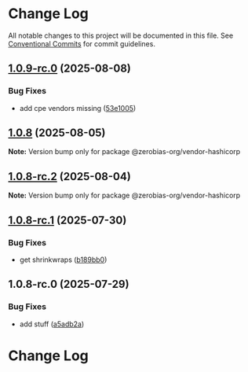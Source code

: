 # Change Log

All notable changes to this project will be documented in this file.
See [Conventional Commits](https://conventionalcommits.org) for commit guidelines.

## [1.0.9-rc.0](https://github.com/zerobias-org/vendor/compare/@zerobias-org/vendor-hashicorp@1.0.8...@zerobias-org/vendor-hashicorp@1.0.9-rc.0) (2025-08-08)


### Bug Fixes

* add cpe vendors missing ([53e1005](https://github.com/zerobias-org/vendor/commit/53e100520e848be73b2cba8a0ef4f184844b8abb))





## [1.0.8](https://github.com/zerobias-org/vendor/compare/@zerobias-org/vendor-hashicorp@1.0.8-rc.2...@zerobias-org/vendor-hashicorp@1.0.8) (2025-08-05)

**Note:** Version bump only for package @zerobias-org/vendor-hashicorp





## [1.0.8-rc.2](https://github.com/zerobias-org/vendor/compare/@zerobias-org/vendor-hashicorp@1.0.8-rc.1...@zerobias-org/vendor-hashicorp@1.0.8-rc.2) (2025-08-04)

**Note:** Version bump only for package @zerobias-org/vendor-hashicorp





## [1.0.8-rc.1](https://github.com/zerobias-org/vendor/compare/@zerobias-org/vendor-hashicorp@1.0.8-rc.0...@zerobias-org/vendor-hashicorp@1.0.8-rc.1) (2025-07-30)


### Bug Fixes

* get shrinkwraps ([b189bb0](https://github.com/zerobias-org/vendor/commit/b189bb0cf53ad66427530ccc0eab7824527942d3))





## 1.0.8-rc.0 (2025-07-29)


### Bug Fixes

* add stuff ([a5adb2a](https://github.com/zerobias-org/vendor/commit/a5adb2aecd0670c42e9077affecb6a047bf30fc6))





# Change Log
